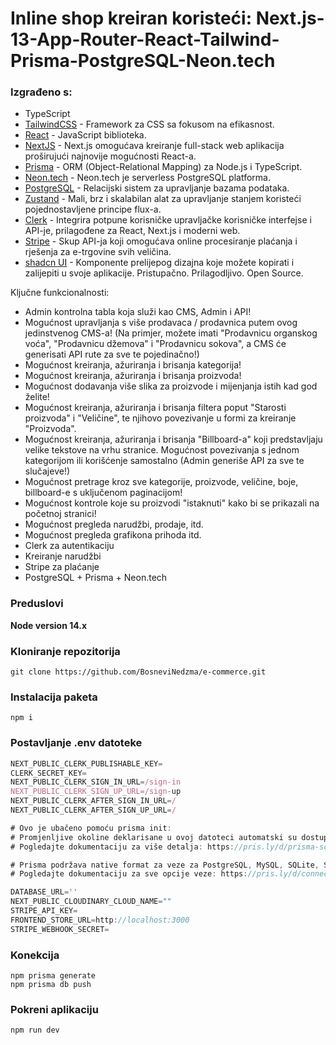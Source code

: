 # Inline shop kreiran koristeći: Next.js-13-App-Router-React-Tailwind-Prisma-PostgreSQL-Neon.tech

### Izgrađeno s:
- TypeScript
- [TailwindCSS](https://tailwindcss.com) - Framework za CSS sa fokusom na efikasnost.
- [React](https://reactjs.org/) - JavaScript biblioteka.
- [NextJS](https://nextjs.org) - Next.js omogućava kreiranje full-stack web aplikacija proširujući najnovije mogućnosti React-a.
- [Prisma](https://www.prisma.io) - ORM (Object-Relational Mapping) za Node.js i TypeScript.
- [Neon.tech](https://neon.tech/) - Neon.tech je serverless PostgreSQL platforma.
- [PostgreSQL](https://www.postgresql.com) - Relacijski sistem za upravljanje bazama podataka.
- [Zustand](https://zustand-demo.pmnd.rs) - Mali, brz i skalabilan alat za upravljanje stanjem koristeći pojednostavljene principe flux-a.
- [Clerk](https://clerk.com) - Integrira potpune korisničke upravljačke korisničke interfejse i API-je, prilagođene za React, Next.js i moderni web.
- [Stripe](https://stripe.com) - Skup API-ja koji omogućava online procesiranje plaćanja i rješenja za e-trgovine svih veličina.
- [shadcn UI](https://ui.shadcn.com) - Komponente prelijepog dizajna koje možete kopirati i zalijepiti u svoje aplikacije. Pristupačno. Prilagodljivo. Open Source.


Ključne funkcionalnosti:

- Admin kontrolna tabla koja služi kao CMS, Admin i API!
- Mogućnost upravljanja s više prodavaca / prodavnica putem ovog jedinstvenog CMS-a! (Na primjer, možete imati "Prodavnicu organskog voća", "Prodavnicu džemova" i "Prodavnicu sokova", a CMS će generisati API rute za sve te pojedinačno!)
- Mogućnost kreiranja, ažuriranja i brisanja kategorija!
- Mogućnost kreiranja, ažuriranja i brisanja proizvoda!
- Mogućnost dodavanja više slika za proizvode i mijenjanja istih kad god želite!
- Mogućnost kreiranja, ažuriranja i brisanja filtera poput "Starosti proizvoda" i "Veličine", te njihovo povezivanje u formi za kreiranje "Proizvoda".
- Mogućnost kreiranja, ažuriranja i brisanja "Billboard-a" koji predstavljaju velike tekstove na vrhu stranice. Mogućnost povezivanja s jednom kategorijom ili korišćenje samostalno (Admin generiše API za sve te slučajeve!)
- Mogućnost pretrage kroz sve kategorije, proizvode, veličine, boje, billboard-e s uključenom paginacijom!
- Mogućnost kontrole koje su proizvodi "istaknuti" kako bi se prikazali na početnoj stranici!
- Mogućnost pregleda narudžbi, prodaje, itd.
- Mogućnost pregleda grafikona prihoda itd.
- Clerk za autentikaciju
- Kreiranje narudžbi
- Stripe za plaćanje
- PostgreSQL + Prisma + Neon.tech

### Preduslovi

**Node version 14.x**

### Kloniranje repozitorija

```shell
git clone https://github.com/BosneviNedzma/e-commerce.git
```

### Instalacija paketa

```shell
npm i
```

### Postavljanje .env datoteke


```js
NEXT_PUBLIC_CLERK_PUBLISHABLE_KEY=
CLERK_SECRET_KEY=
NEXT_PUBLIC_CLERK_SIGN_IN_URL=/sign-in
NEXT_PUBLIC_CLERK_SIGN_UP_URL=/sign-up
NEXT_PUBLIC_CLERK_AFTER_SIGN_IN_URL=/
NEXT_PUBLIC_CLERK_AFTER_SIGN_UP_URL=/

# Ovo je ubačeno pomoću prisma init:
# Promjenljive okoline deklarisane u ovoj datoteci automatski su dostupne Prisma-i.
# Pogledajte dokumentaciju za više detalja: https://pris.ly/d/prisma-schema#accessing-environment-variables-from-the-schema

# Prisma podržava native format za veze za PostgreSQL, MySQL, SQLite, SQL Server, MongoDB i CockroachDB.
# Pogledajte dokumentaciju za sve opcije veze: https://pris.ly/d/connection-strings

DATABASE_URL=''
NEXT_PUBLIC_CLOUDINARY_CLOUD_NAME=""
STRIPE_API_KEY=
FRONTEND_STORE_URL=http://localhost:3000
STRIPE_WEBHOOK_SECRET=
```

### Konekcija
```shell
npm prisma generate
npm prisma db push
```


### Pokreni aplikaciju

```shell
npm run dev
```

